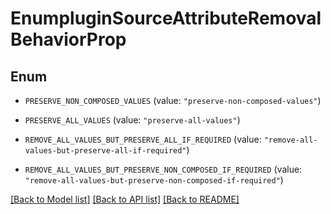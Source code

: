 # EnumpluginSourceAttributeRemovalBehaviorProp

## Enum


* `PRESERVE_NON_COMPOSED_VALUES` (value: `"preserve-non-composed-values"`)

* `PRESERVE_ALL_VALUES` (value: `"preserve-all-values"`)

* `REMOVE_ALL_VALUES_BUT_PRESERVE_ALL_IF_REQUIRED` (value: `"remove-all-values-but-preserve-all-if-required"`)

* `REMOVE_ALL_VALUES_BUT_PRESERVE_NON_COMPOSED_IF_REQUIRED` (value: `"remove-all-values-but-preserve-non-composed-if-required"`)


[[Back to Model list]](../README.md#documentation-for-models) [[Back to API list]](../README.md#documentation-for-api-endpoints) [[Back to README]](../README.md)



